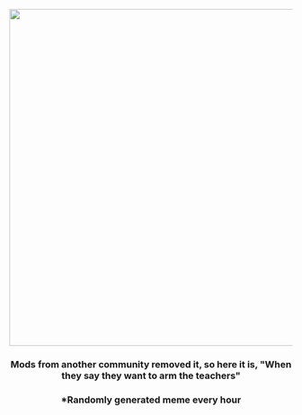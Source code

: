 <p align="center">
        <img src="https://i.redd.it/li26f3y10f491.jpg" width="600" height="600">
        </p>
        <h3 align="center">Mods from another community removed it, so here it is, "When they say they want to arm the teachers"</h3>
        <h3 align="center">*Randomly generated meme every hour</h3>
    